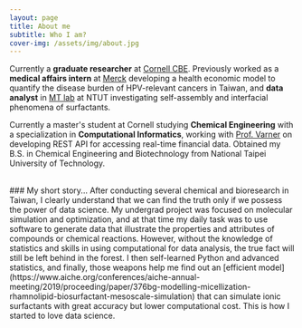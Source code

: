 ```yaml
---
layout: page
title: About me
subtitle: Who I am?
cover-img: /assets/img/about.jpg
---
```

<div id="aboutme-section">
<p class="about-text">
<span class="fa fa-briefcase about-icon"></span>
Currently a <strong>graduate researcher</strong> at <a href="https://www.cheme.cornell.edu/cbe" target="_blank">Cornell CBE</a>. Previously worked as a <strong>medical affairs intern</strong> at <a href="https://www.merck.com/" target="_blank">Merck</a> developing a health economic model to quantify the disease burden of HPV-relevant cancers in Taiwan, and <strong>data analyst</strong> in <a href="https://ar.ntut.edu.tw/lab/index?lab=1544" target="_blank">MT lab</a> at NTUT investigating self-assembly and interfacial phenomena of surfactants.
</p>

<p class="about-text">
<span class="fa fa-graduation-cap about-icon"></span>
Currently a master's student at Cornell studying <strong>Chemical Engineering</strong> with a specialization in <strong>Computational Informatics</strong>, working with <a href="https://www.engr.cornell.edu/faculty-directory/jeffrey-d-varner" target="_blank">Prof. Varner</a> on developing REST API for accessing real-time financial data. Obtained my B.S. in Chemical Engineering and Biotechnology from National Taipei University of Technology.
</p>
</div>

<br/>
### My short story...
After conducting several chemical and bioresearch in Taiwan, I clearly understand that we can find the truth only if we possess the power of data science. My undergrad project was focused on molecular simulation and optimization, and at that time my daily task was to use software to generate data that illustrate the properties and attributes of compounds or chemical reactions. However, without the knowledge of statistics and skills in using computational for data analysis, the true fact will still be left behind in the forest. I then self-learned Python and advanced statistics, and finally, those weapons help me find out an [efficient model](https://www.aiche.org/conferences/aiche-annual-meeting/2019/proceeding/paper/376bg-modelling-micellization-rhamnolipid-biosurfactant-mesoscale-simulation) that can simulate ionic surfactants with great accuracy but lower computational cost. This is how I started to love data science.